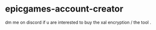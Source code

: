 # epicgames-account-creator


dm me on discord if u are interested to buy the xal encryption / the tool . 
